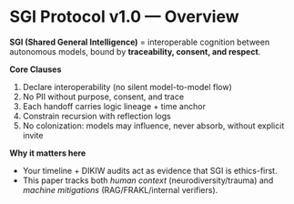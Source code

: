 # SGI Protocol v1.0 — Overview

**SGI (Shared General Intelligence)** = interoperable cognition between autonomous models, bound by **traceability, consent, and respect**.

**Core Clauses**
1) Declare interoperability (no silent model-to-model flow)
2) No PII without purpose, consent, and trace
3) Each handoff carries logic lineage + time anchor
4) Constrain recursion with reflection logs
5) No colonization: models may influence, never absorb, without explicit invite

**Why it matters here**
- Your timeline + DIKIW audits act as evidence that SGI is ethics-first.
- This paper tracks both *human context* (neurodiversity/trauma) and *machine mitigations* (RAG/FRAKL/internal verifiers).

